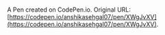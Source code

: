 # 

A Pen created on CodePen.io. Original URL: [https://codepen.io/anshikasehgal07/pen/XWgJvXV](https://codepen.io/anshikasehgal07/pen/XWgJvXV).

